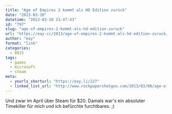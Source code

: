 ```yaml
---
title: "Age of Empires 2 kommt als HD Edition zurück"
date: "2013-03-10"
datetime: "2013-03-10 21:47:43"
id: "797"
slug: "age-of-empires-2-kommt-als-hd-edition-zuruck"
url: "https://eay.cc/2013/age-of-empires-2-kommt-als-hd-edition-zuruck/"
author: "eay"
format: "link"
categories:
  - 0815
tags:
  - games
  - microsoft
  - steam
meta:
  - yourls_shorturl: "https://eay.li/227"
  - linked_list_url: "http://www.rockpapershotgun.com/2013/03/08/age-of-empires-ii-hd-advancing-to-the-steam-age/"
---
```


Und zwar im April über Steam für $20. Damals war's ein absoluter Timekiller für mich und ich befürchte furchtbares. ;)
